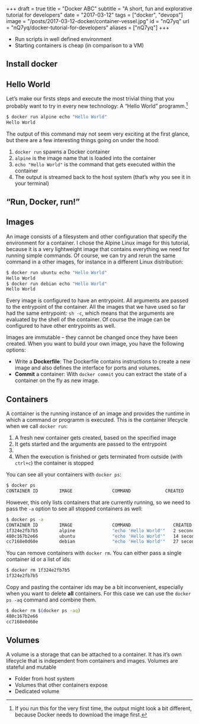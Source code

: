 +++
draft = true
title = "Docker ABC"
subtitle = "A short, fun and explorative tutorial for developers"
date = "2017-03-12"
tags = ["docker", "devops"]
image = "/posts/2017-03-12-docker/container-vessel.jpg"
id = "nQ7yq"
url = "nQ7yq/docker-tutorial-for-developers"
aliases = ["nQ7yq"]
+++

- Run scripts in well defined environment
- Starting containers is cheap (in comparison to a VM)

## Install docker

## Hello World

Let’s make our firsts steps and execute the most trivial thing that you probably want to try in every new technology: A “Hello World” programm.[^1]

```bash
$ docker run alpine echo "Hello World"
Hello World
```

The output of this command may not seem very exciting at the first glance, but there are a few interesting things going on under the hood:

1. `docker run` spawns a Docker container
2. `alpine` is the image name that is loaded into the container
3. `echo "Hello World"` is the command that gets executed within the container
4. The output is streamed back to the host system (that’s why you see it in your terminal)

## “Run, Docker, run!”

## Images

An image consists of a filesystem and other configuration that specify the environment for a container. I chose the Alpine Linux image for this tutorial, because it is a very lightweight image that contains everything we need for running simple commands. Of course, we can try and rerun the same command in a other images, for instance in a different Linux distribution:

```bash
$ docker run ubuntu echo "Hello World"
Hello World
$ docker run debian echo "Hello World"
Hello World
```

Every image is configured to have an entrypoint. All arguments are passed to the entrypoint of the container. All the images that we have used so far had the same entrypoint: `sh -c`, which means that the arguments are evaluated by the shell of the container. Of course the image can be configured to have other entrypoints as well.

Images are immutable – they cannot be changed once they have been created. When you want to build your own image, you have the following options:

- Write a **Dockerfile**: The Dockerfile contains instructions to create a new image and also defines the interface for ports and volumes.
- **Commit** a container: With `docker commit` you can extract the state of a container on the fly as new image.

## Containers

A container is the running instance of an image and provides the runtime in which a command or programm is executed. This is the container lifecycle when we call `docker run`:

1. A fresh new container gets created, based on the specified image
2. It gets started and the arguments are passed to the entrypoint
3. 
4. When the execution is finished or gets terminated from outside (with `ctrl+c`) the container is stopped

You can see all your containers with `docker ps`:

```bash
$ docker ps
CONTAINER ID        IMAGE               COMMAND             CREATED             STATUS              PORTS               NAMES
```

However, this only lists containers that are currently running, so we need to pass the `-a` option to see all stopped containers as well:

```bash
$ docker ps -a
CONTAINER ID        IMAGE               COMMAND                CREATED             STATUS                    PORTS               NAMES
1f324e2fb7b5        alpine              "echo 'Hello World'"   2 seconds ago       Exited (0) 1 second ago                       amazing_dubinsky
480c167b2e66        ubuntu              "echo 'Hello World'"   14 seconds ago      Exited (0) 13 seconds ago                     nostalgic_einstein
cc7168e0d60e        debian              "echo 'Hello World'"   27 seconds ago      Exited (0) 28 seconds ago                     gifted_lewin
```

You can remove containers with `docker rm`. You can either pass a single container id or a list of ids:

```bash
$ docker rm 1f324e2fb7b5
1f324e2fb7b5
```

Copy and pasting the container ids may be a bit inconvenient, especially when you want to delete **all** containers. For this case we can use the `docker ps -aq` command and combine them.

```bash
$ docker rm $(docker ps -aq)
480c167b2e66
cc7168e0d60e
```

## Volumes

A volume is a storage that can be attached to a container. It has it’s own lifecycle that is independent from containers and images. Volumes are stateful and mutable

- Folder from host system
- Volumes that other containers expose
- Dedicated volume


[^1]: If you run this for the very first time, the output might look a bit different, because Docker needs to download the image first.
